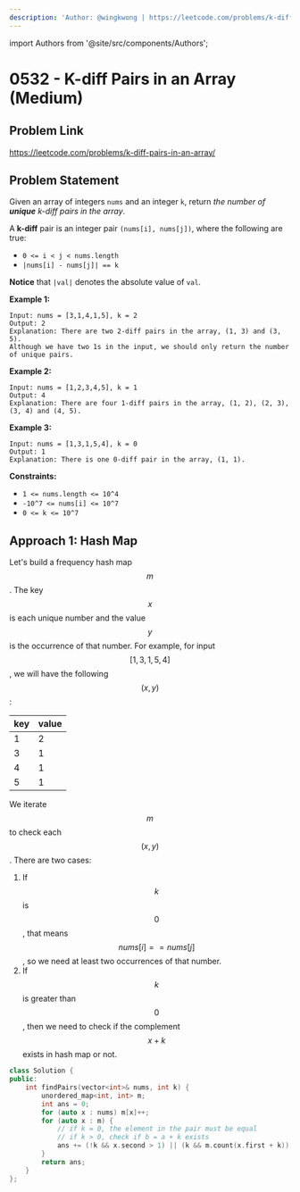 ```yaml
---
description: 'Author: @wingkwong | https://leetcode.com/problems/k-diff-pairs-in-an-array/'
---
```


import Authors from '@site/src/components/Authors';

# 0532 - K-diff Pairs in an Array (Medium)

## Problem Link

https://leetcode.com/problems/k-diff-pairs-in-an-array/

## Problem Statement

Given an array of integers `nums` and an integer `k`, return _the number of **unique** k-diff pairs in the array_.

A **k-diff** pair is an integer pair `(nums[i], nums[j])`, where the following are true:

* `0 <= i < j < nums.length`
* `|nums[i] - nums[j]| == k`

**Notice** that `|val|` denotes the absolute value of `val`.

**Example 1:**

```
Input: nums = [3,1,4,1,5], k = 2
Output: 2
Explanation: There are two 2-diff pairs in the array, (1, 3) and (3, 5).
Although we have two 1s in the input, we should only return the number of unique pairs.
```

**Example 2:**

```
Input: nums = [1,2,3,4,5], k = 1
Output: 4
Explanation: There are four 1-diff pairs in the array, (1, 2), (2, 3), (3, 4) and (4, 5).
```

**Example 3:**

```
Input: nums = [1,3,1,5,4], k = 0
Output: 1
Explanation: There is one 0-diff pair in the array, (1, 1).
```

**Constraints:**

* `1 <= nums.length <= 10^4`
* `-10^7 <= nums[i] <= 10^7`
* `0 <= k <= 10^7`

## Approach 1: Hash Map

Let's build a frequency hash map $$m$$. The key $$x$$ is each unique number and the value $$y$$ is the occurrence of that number. For example, for input $$[1,3,1,5,4]$$, we will have the following $$(x, y)$$:

| key | value |
| --- | ----- |
| 1   | 2     |
| 3   | 1     |
| 4   | 1     |
| 5   | 1     |

We iterate $$m$$ to check each $$(x, y)$$. There are two cases:

1. If $$k$$ is $$0$$, that means $$nums[i] == nums[j]$$, so we need at least two occurrences of that number.
2. If $$k$$is greater than $$0$$, then we need to check if the complement $$x + k$$ exists in hash map or not.

<Authors names="@wingkwong"/>

```cpp
class Solution {
public:
    int findPairs(vector<int>& nums, int k) {
        unordered_map<int, int> m;
        int ans = 0;
        for (auto x : nums) m[x]++;
        for (auto x : m) {
            // if k = 0, the element in the pair must be equal
            // if k > 0, check if b = a + k exists
            ans += (!k && x.second > 1) || (k && m.count(x.first + k));
        }
        return ans;
    }
};
```
